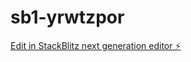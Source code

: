 # sb1-yrwtzpor

[Edit in StackBlitz next generation editor ⚡️](https://stackblitz.com/~/github.com/decosanca/sb1-yrwtzpor)